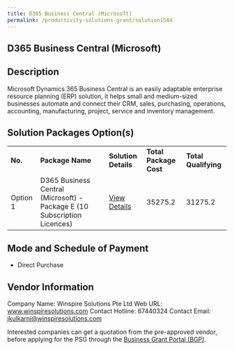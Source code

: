 ```yaml
---
title: D365 Business Central (Microsoft)
permalink: /productivity-solutions-grant/solution1544
---
```


## D365 Business Central (Microsoft)

## Description

Microsoft Dynamics 365 Business Central is an easily adaptable enterprise resource planning (ERP) solution, it helps small and medium-sized businesses automate and connect their CRM, sales, purchasing, operations, accounting, manufacturing, project, service and inventory management.

## Solution Packages Option(s)

<table>
<tr>
<td><b>No.</b></td>
<td><b>Package Name</b></td>
<td><b>Solution Details</b></td>
<td><b>Total Package Cost</b></td>
<td><b>Total Qualifying</b></td>
</tr>
<tr>
<td>Option 1</td>
<td>D365 Business Central (Microsoft) - Package E (10 Subscription Licences)</td>
<td><a href='https://www.gobusiness.gov.sg/images/psg/Desensitised_Winspire_ERP_Annex 3_CR wef_26_August_2021_Part_5.pdf'>View Details</a></td>
<td>35275.2</td>
<td>31275.2</td>
</tr>
</table>

## Mode and Schedule of Payment

 - Direct Purchase

## Vendor Information

 Company Name: Winspire Solutions Pte Ltd
Web URL: www.winspiresolutions.com
Contact Hotline: 67440324
Contact Email: jkulkarni@winspiresolutions.com

Interested companies can get a quotation from the pre-approved vendor, before applying for the PSG through the <a href='https://www.businessgrants.gov.sg/'>Business Grant Portal (BGP)</a>.
